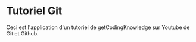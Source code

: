 # Tutoriel Git
Ceci est l'application d'un tutoriel de getCodingKnowledge sur Youtube de Git et Github.
